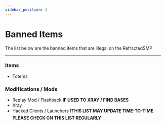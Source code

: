 ```yaml
---
sidebar_position: 4
---
```


# Banned Items

The list below are the banned items that are illegal on the RefractedSMP

--------------------------------------------------------------------------------------------------

### Items
- Totems

### Modifications / Mods
- Replay Mod / Flashback **IF USED TO XRAY / FIND BASES**
- Xray
- Hacked Clients / Launchers
**❗THIS LIST MAY UPDATE TIME-TO-TIME. PLEASE CHECK ON THIS LIST REGULARLY**
